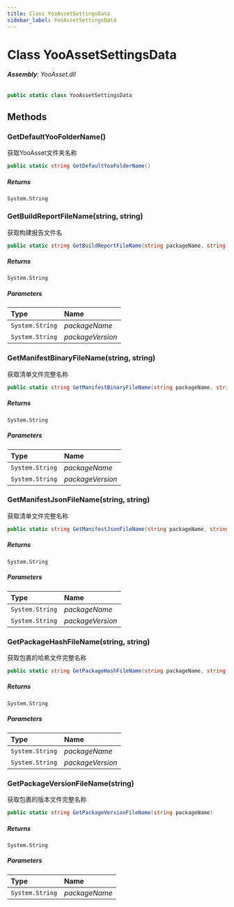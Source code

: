 ```yaml
---
title: Class YooAssetSettingsData
sidebar_label: YooAssetSettingsData
---
```

# Class YooAssetSettingsData


###### **Assembly**: YooAsset.dll

```csharp title="Declaration"
public static class YooAssetSettingsData
```
## Methods
### GetDefaultYooFolderName()
获取YooAsset文件夹名称

```csharp title="Declaration"
public static string GetDefaultYooFolderName()
```

##### Returns

`System.String`
### GetBuildReportFileName(string, string)
获取构建报告文件名

```csharp title="Declaration"
public static string GetBuildReportFileName(string packageName, string packageVersion)
```

##### Returns

`System.String`

##### Parameters

| Type | Name |
|:--- |:--- |
| `System.String` | *packageName* |
| `System.String` | *packageVersion* |

### GetManifestBinaryFileName(string, string)
获取清单文件完整名称

```csharp title="Declaration"
public static string GetManifestBinaryFileName(string packageName, string packageVersion)
```

##### Returns

`System.String`

##### Parameters

| Type | Name |
|:--- |:--- |
| `System.String` | *packageName* |
| `System.String` | *packageVersion* |

### GetManifestJsonFileName(string, string)
获取清单文件完整名称

```csharp title="Declaration"
public static string GetManifestJsonFileName(string packageName, string packageVersion)
```

##### Returns

`System.String`

##### Parameters

| Type | Name |
|:--- |:--- |
| `System.String` | *packageName* |
| `System.String` | *packageVersion* |

### GetPackageHashFileName(string, string)
获取包裹的哈希文件完整名称

```csharp title="Declaration"
public static string GetPackageHashFileName(string packageName, string packageVersion)
```

##### Returns

`System.String`

##### Parameters

| Type | Name |
|:--- |:--- |
| `System.String` | *packageName* |
| `System.String` | *packageVersion* |

### GetPackageVersionFileName(string)
获取包裹的版本文件完整名称

```csharp title="Declaration"
public static string GetPackageVersionFileName(string packageName)
```

##### Returns

`System.String`

##### Parameters

| Type | Name |
|:--- |:--- |
| `System.String` | *packageName* |

